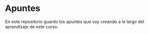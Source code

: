 # Apuntes

En este repositorio guardo los apuntes que voy creando a lo largo del aprendizaje de este curso.
